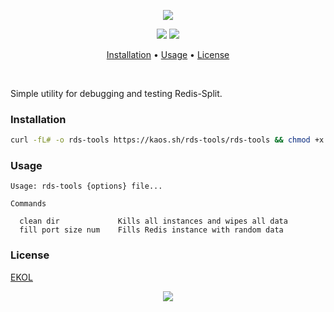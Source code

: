 <p align="center"><a href="#readme"><img src="https://gh.kaos.st/rds-tools.svg"/></a></p>

<p align="center">
  <a href="https://travis-ci.com/essentialkaos/rds-tools"><img src="https://travis-ci.com/essentialkaos/rds-tools.svg"></a>
  <a href="https://essentialkaos.com/ekol"><img src="https://gh.kaos.st/ekol.svg"></a>
</p>

<p align="center"><a href="#installation">Installation</a> • <a href="#usage">Usage</a> • <a href="#license">License</a></p>

<br/>

Simple utility for debugging and testing Redis-Split.

### Installation

```bash
curl -fL# -o rds-tools https://kaos.sh/rds-tools/rds-tools && chmod +x rds-tools
```

### Usage

```
Usage: rds-tools {options} file...

Commands

  clean dir             Kills all instances and wipes all data
  fill port size num    Fills Redis instance with random data

```

### License

[EKOL](https://essentialkaos.com/ekol)

<p align="center"><a href="https://essentialkaos.com"><img src="https://gh.kaos.st/ekgh.svg"/></a></p>
